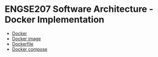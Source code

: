 # ENGSE207 Software Architecture - Docker Implementation


* [Docker](https://github.com/se-rmutl/engse207-docker/tree/main/docker)
* [Docker image](https://github.com/se-rmutl/engse207-docker/tree/main/docker-image)
* [Dockerfile](https://github.com/se-rmutl/engse207-docker/tree/main//dockerfile)
* [Docker compose](https://github.com/se-rmutl/engse207-docker/tree/main/docker-compose)


